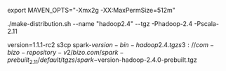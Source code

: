
export MAVEN_OPTS="-Xmx2g -XX:MaxPermSize=512m"

./make-distribution.sh --name "hadoop2.4" --tgz -Phadoop-2.4 -Pscala-2.11

version=1.1.1-rc2
s3cp spark-$version-bin-hadoop2.4.tgz s3://com-bizo-repository-v2/bizo.com/spark-prebuilt_2.11/default/tgzs/spark-$version-hadoop-2.4.0-prebuilt.tgz


